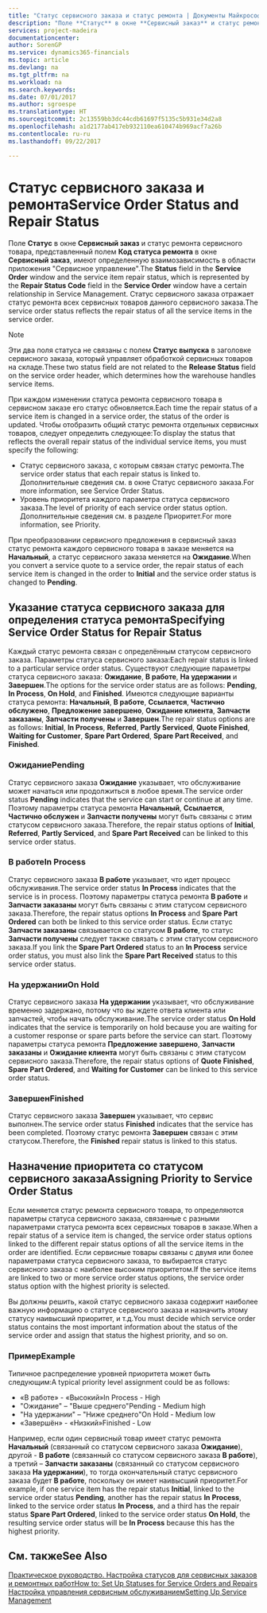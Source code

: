 ```yaml
---
title: "Статус сервисного заказа и статус ремонта | Документы Майкрософт"
description: "Поле **Статус** в окне **Сервисный заказ** и статус ремонта сервисного товара, представленный полем **Код статуса ремонта** в окне **Сервисный заказ**, имеют определенную взаимозависимость в области приложения \"Сервисное управление\". Статус сервисного заказа отражает статус ремонта всех сервисных товаров данного сервисного заказа."
services: project-madeira
documentationcenter: 
author: SorenGP
ms.service: dynamics365-financials
ms.topic: article
ms.devlang: na
ms.tgt_pltfrm: na
ms.workload: na
ms.search.keywords: 
ms.date: 07/01/2017
ms.author: sgroespe
ms.translationtype: HT
ms.sourcegitcommit: 2c13559bb3dc44cdb61697f5135c5b931e34d2a8
ms.openlocfilehash: a1d2177ab417eb932110ea610474b969acf7a26b
ms.contentlocale: ru-ru
ms.lasthandoff: 09/22/2017

---
```

# <a name="service-order-status-and-repair-status"></a><span data-ttu-id="1e34a-104">Статус сервисного заказа и ремонта</span><span class="sxs-lookup"><span data-stu-id="1e34a-104">Service Order Status and Repair Status</span></span>
<span data-ttu-id="1e34a-105">Поле **Статус** в окне **Сервисный заказ** и статус ремонта сервисного товара, представленный полем **Код статуса ремонта** в окне **Сервисный заказ**, имеют определенную взаимозависимость в области приложения "Сервисное управление".</span><span class="sxs-lookup"><span data-stu-id="1e34a-105">The **Status** field in the **Service Order** window and the service item repair status, which is represented by the **Repair Status Code** field in the **Service Order** window have a certain relationship in Service Management.</span></span> <span data-ttu-id="1e34a-106">Статус сервисного заказа отражает статус ремонта всех сервисных товаров данного сервисного заказа.</span><span class="sxs-lookup"><span data-stu-id="1e34a-106">The service order status reflects the repair status of all the service items in the service order.</span></span>  
  
> [!NOTE]  
>  <span data-ttu-id="1e34a-107">Эти два поля статуса не связаны с полем **Статус выпуска** в заголовке сервисного заказа, который управляет обработкой сервисных товаров на складе.</span><span class="sxs-lookup"><span data-stu-id="1e34a-107">These two status field are not related to the **Release Status** field on the service order header, which determines how the warehouse handles service items.</span></span>  
  
 <span data-ttu-id="1e34a-108">При каждом изменении статуса ремонта сервисного товара в сервисном заказе его статус обновляется.</span><span class="sxs-lookup"><span data-stu-id="1e34a-108">Each time the repair status of a service item is changed in a service order, the status of the order is updated.</span></span> <span data-ttu-id="1e34a-109">Чтобы отобразить общий статус ремонта отдельных сервисных товаров, следует определить следующее:</span><span class="sxs-lookup"><span data-stu-id="1e34a-109">To display the status that reflects the overall repair status of the individual service items, you must specify the following:</span></span>  
  
* <span data-ttu-id="1e34a-110">Статус сервисного заказа, с которым связан статус ремонта.</span><span class="sxs-lookup"><span data-stu-id="1e34a-110">The service order status that each repair status is linked to.</span></span> <span data-ttu-id="1e34a-111">Дополнительные сведения см. в окне Статус сервисного заказа.</span><span class="sxs-lookup"><span data-stu-id="1e34a-111">For more information, see Service Order Status.</span></span>  
* <span data-ttu-id="1e34a-112">Уровень приоритета каждого параметра статуса сервисного заказа.</span><span class="sxs-lookup"><span data-stu-id="1e34a-112">The level of priority of each service order status option.</span></span> <span data-ttu-id="1e34a-113">Дополнительные сведения см. в разделе Приоритет.</span><span class="sxs-lookup"><span data-stu-id="1e34a-113">For more information, see Priority.</span></span>  
  
 <span data-ttu-id="1e34a-114">При преобразовании сервисного предложения в сервисный заказ статус ремонта каждого сервисного товара в заказе меняется на **Начальный**, а статус сервисного заказа меняется на **Ожидание**.</span><span class="sxs-lookup"><span data-stu-id="1e34a-114">When you convert a service quote to a service order, the repair status of each service item is changed in the order to **Initial** and the service order status is changed to **Pending**.</span></span>  
  
## <a name="specifying-service-order-status-for-repair-status"></a><span data-ttu-id="1e34a-115">Указание статуса сервисного заказа для определения статуса ремонта</span><span class="sxs-lookup"><span data-stu-id="1e34a-115">Specifying Service Order Status for Repair Status</span></span>  
<span data-ttu-id="1e34a-116">Каждый статус ремонта связан с определённым статусом сервисного заказа. Параметры статуса сервисного заказа:</span><span class="sxs-lookup"><span data-stu-id="1e34a-116">Each repair status is linked to a particular service order status.</span></span> <span data-ttu-id="1e34a-117">Существуют следующие параметры статуса сервисного заказа: **Ожидание**, **В работе**, **На удержании** и **Завершен**.</span><span class="sxs-lookup"><span data-stu-id="1e34a-117">The options for the service order status are as follows: **Pending**, **In Process**, **On Hold**, and **Finished**.</span></span> <span data-ttu-id="1e34a-118">Имеются следующие варианты статуса ремонта: **Начальный**, **В работе**, **Ссылается**, **Частично обслужено**, **Предложение завершено**, **Ожидание клиента**, **Запчасти заказаны**, **Запчасти получены** и **Завершен**.</span><span class="sxs-lookup"><span data-stu-id="1e34a-118">The repair status options are as follows: **Initial**, **In Process**, **Referred**, **Partly Serviced**, **Quote Finished**, **Waiting for Customer**, **Spare Part Ordered**, **Spare Part Received**, and **Finished**.</span></span>  
  
### <a name="pending"></a><span data-ttu-id="1e34a-119">Ожидание</span><span class="sxs-lookup"><span data-stu-id="1e34a-119">Pending</span></span>  
<span data-ttu-id="1e34a-120">Статус сервисного заказа **Ожидание** указывает, что обслуживание может начаться или продолжиться в любое время.</span><span class="sxs-lookup"><span data-stu-id="1e34a-120">The service order status **Pending** indicates that the service can start or continue at any time.</span></span> <span data-ttu-id="1e34a-121">Поэтому параметры статуса ремонта **Начальный**, **Ссылается**, **Частично обслужен** и **Запчасти получены** могут быть связаны с этим статусом сервисного заказа.</span><span class="sxs-lookup"><span data-stu-id="1e34a-121">Therefore, the repair status options of **Initial**, **Referred**, **Partly Serviced**, and **Spare Part Received** can be linked to this service order status.</span></span>  
  
### <a name="in-process"></a><span data-ttu-id="1e34a-122">В работе</span><span class="sxs-lookup"><span data-stu-id="1e34a-122">In Process</span></span>  
<span data-ttu-id="1e34a-123">Статус сервисного заказа **В работе** указывает, что идет процесс обслуживания.</span><span class="sxs-lookup"><span data-stu-id="1e34a-123">The service order status **In Process** indicates that the service is in process.</span></span> <span data-ttu-id="1e34a-124">Поэтому параметры статуса ремонта **В работе** и **Запчасти заказаны** могут быть связаны с этим статусом сервисного заказа.</span><span class="sxs-lookup"><span data-stu-id="1e34a-124">Therefore, the repair status options **In Process** and **Spare Part Ordered** can both be linked to this service order status.</span></span> <span data-ttu-id="1e34a-125">Если статус **Запчасти заказаны** связывается со статусом **В работе**, то статус **Запчасти получены** следует также связать с этим статусом сервисного заказа.</span><span class="sxs-lookup"><span data-stu-id="1e34a-125">If you link the **Spare Part Ordered** status to an **In Process** service order status, you must also link the **Spare Part Received** status to this service order status.</span></span>  
  
### <a name="on-hold"></a><span data-ttu-id="1e34a-126">На удержании</span><span class="sxs-lookup"><span data-stu-id="1e34a-126">On Hold</span></span>  
<span data-ttu-id="1e34a-127">Статус сервисного заказа **На удержании** указывает, что обслуживание временно задержано, потому что вы ждете ответа клиента или запчастей, чтобы начать обслуживание.</span><span class="sxs-lookup"><span data-stu-id="1e34a-127">The service order status **On Hold** indicates that the service is temporarily on hold because you are waiting for a customer response or spare parts before the service can start.</span></span> <span data-ttu-id="1e34a-128">Поэтому параметры статуса ремонта **Предложение завершено**, **Запчасти заказаны** и **Ожидание клиента** могут быть связаны с этим статусом сервисного заказа.</span><span class="sxs-lookup"><span data-stu-id="1e34a-128">Therefore, the repair status options of **Quote Finished**, **Spare Part Ordered**, and **Waiting for Customer** can be linked to this service order status.</span></span>  
  
### <a name="finished"></a><span data-ttu-id="1e34a-129">Завершен</span><span class="sxs-lookup"><span data-stu-id="1e34a-129">Finished</span></span>  
<span data-ttu-id="1e34a-130">Статус сервисного заказа **Завершен** указывает, что сервис выполнен.</span><span class="sxs-lookup"><span data-stu-id="1e34a-130">The service order status **Finished** indicates that the service has been completed.</span></span> <span data-ttu-id="1e34a-131">Поэтому статус ремонта **Завершен** связан с этим статусом.</span><span class="sxs-lookup"><span data-stu-id="1e34a-131">Therefore, the **Finished** repair status is linked to this status.</span></span>  
  
## <a name="assigning-priority-to-service-order-status"></a><span data-ttu-id="1e34a-132">Назначение приоритета со статусом сервисного заказа</span><span class="sxs-lookup"><span data-stu-id="1e34a-132">Assigning Priority to Service Order Status</span></span>  
<span data-ttu-id="1e34a-133">Если меняется статус ремонта сервисного товара, то определяются параметры статуса сервисного заказа, связанные с разными параметрами статуса ремонта всех сервисных товаров в заказе.</span><span class="sxs-lookup"><span data-stu-id="1e34a-133">When a repair status of a service item is changed, the service order status options linked to the different repair status options of all the service items in the order are identified.</span></span> <span data-ttu-id="1e34a-134">Если сервисные товары связаны с двумя или более параметрами статуса сервисного заказа, то выбирается статус сервисного заказа с наиболее высоким приоритетом.</span><span class="sxs-lookup"><span data-stu-id="1e34a-134">If the service items are linked to two or more service order status options, the service order status option with the highest priority is selected.</span></span>  
  
<span data-ttu-id="1e34a-135">Вы должны решить, какой статус сервисного заказа содержит наиболее важную информацию о статусе сервисного заказа и назначить этому статусу наивысший приоритет, и т.д.</span><span class="sxs-lookup"><span data-stu-id="1e34a-135">You must decide which service order status contains the most important information about the status of the service order and assign that status the highest priority, and so on.</span></span>  
  
### <a name="example"></a><span data-ttu-id="1e34a-136">Пример</span><span class="sxs-lookup"><span data-stu-id="1e34a-136">Example</span></span>  
<span data-ttu-id="1e34a-137">Типичное распределение уровней приоритета может быть следующим:</span><span class="sxs-lookup"><span data-stu-id="1e34a-137">A typical priority level assignment could be as follows:</span></span>  
  
* <span data-ttu-id="1e34a-138">«В работе» - «Высокий»</span><span class="sxs-lookup"><span data-stu-id="1e34a-138">In Process - High</span></span>  
* <span data-ttu-id="1e34a-139">"Ожидание" – "Выше среднего"</span><span class="sxs-lookup"><span data-stu-id="1e34a-139">Pending - Medium high</span></span>  
* <span data-ttu-id="1e34a-140">"На удержании" – "Ниже среднего"</span><span class="sxs-lookup"><span data-stu-id="1e34a-140">On Hold - Medium low</span></span>  
* <span data-ttu-id="1e34a-141">«Завершён» - «Низкий»</span><span class="sxs-lookup"><span data-stu-id="1e34a-141">Finished - Low</span></span>  
  
<span data-ttu-id="1e34a-142">Например, если один сервисный товар имеет статус ремонта **Начальный** (связанный со статусом сервисного заказа **Ожидание**), другой - **В работе** (связанный со статусом сервисного заказа **В работе**), а третий – **Запчасти заказаны** (связанный со статусом сервисного заказа **На удержании**), то тогда окончательный статус сервисного заказа будет **В работе**, поскольку он имеет наивысший приоритет.</span><span class="sxs-lookup"><span data-stu-id="1e34a-142">For example, if one service item has the repair status **Initial**, linked to the service order status **Pending**, another has the repair status **In Process**, linked to the service order status **In Process**, and a third has the repair status **Spare Part Ordered**, linked to the service order status **On Hold**, the resulting service order status will be **In Process** because this has the highest priority.</span></span>  
  
## <a name="see-also"></a><span data-ttu-id="1e34a-143">См. также</span><span class="sxs-lookup"><span data-stu-id="1e34a-143">See Also</span></span>  
[<span data-ttu-id="1e34a-144">Практическое руководство. Настройка статусов для сервисных заказов и ремонтных работ</span><span class="sxs-lookup"><span data-stu-id="1e34a-144">How to: Set Up Statuses for Service Orders and Repairs</span></span>](service-order-repair-status.md)  
[<span data-ttu-id="1e34a-145">Настройка управления сервисным обслуживанием</span><span class="sxs-lookup"><span data-stu-id="1e34a-145">Setting Up Service Management</span></span>](service-setup-service.md)  

